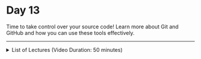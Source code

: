 # Day 13
Time to take control over your source code! Learn more about Git and GitHub and how you can use these tools effectively.

---

<details>
    <summary>List of Lectures (Video Duration: 50 minutes)</summary>
    <ul>
        <li>Understanding Branches, Merging & Fixing Merge Conflicts</li>
        <li>Deleting Branches & Commits, Reverting Staged & Unstaged Changes</li>
        <li>Git: Windows Installation</li>
        <li>Onwards to GitHub - What & Why?</li>
        <li>Creating a GitHub Account & a Remote Repository</li>
    </ul>
</details>
